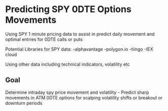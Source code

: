 # Predicting SPY 0DTE Options Movements


Using SPY 1 minute pricing data to assist in predict daily movement and optimal entries for 0DTE calls or puts

Potential Libraries for SPY data:
-alphavantage
-polygon.io
-tiingo
-IEX cloud

Using other data including technical indicators, volatility etc



## Goal

Determine intraday spy price movement and volatility - Predict sharp movements in ATM 0DTE options for scalping volatility shifts or breakout or downturn periods